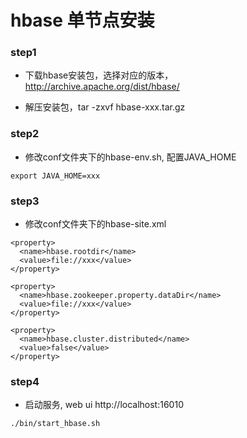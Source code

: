 
# hbase 单节点安装

### step1

* 下载hbase安装包，选择对应的版本，http://archive.apache.org/dist/hbase/

* 解压安装包，tar -zxvf hbase-xxx.tar.gz


### step2

* 修改conf文件夹下的hbase-env.sh, 配置JAVA_HOME

```
export JAVA_HOME=xxx
```

### step3

* 修改conf文件夹下的hbase-site.xml

```
<property>
  <name>hbase.rootdir</name>
  <value>file://xxx</value>
</property>

<property>
  <name>hbase.zookeeper.property.dataDir</name>
  <value>file://xxx</value>
</property>

<property>
  <name>hbase.cluster.distributed</name>
  <value>false</value>
</property>

```

### step4

* 启动服务, web ui http://localhost:16010

```
./bin/start_hbase.sh
```

